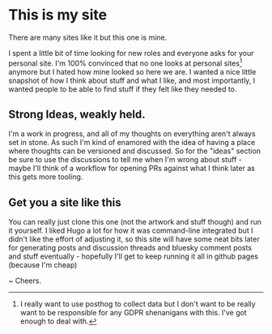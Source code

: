 # This is my site

There are many sites like it but this one is mine.

I spent a little bit of time looking for new roles and everyone asks for your personal site. I'm 100% convinced that no one looks at personal sites[^1] anymore but I hated how mine looked so here we are. I wanted a nice little snapshot of how I think about stuff and what I like, and most importantly, I wanted people to be able to find stuff if they felt like they needed to.

## Strong Ideas, weakly held.

I'm a work in progress, and all of my thoughts on everything aren't always set in stone. As such I'm kind of enamored with the idea of having a place where thoughts can be versioned and discussed. So for the "ideas" section be sure to use the discussions to tell me when I'm wrong about stuff - maybe I'll think of a workflow for opening PRs against what I think later as this gets more tooling.

## Get you a site like this

You can really just clone this one (not the artwork and stuff though) and run it yourself. I liked Hugo a lot for how it was command-line integrated but I didn't like the effort of adjusting it, so this site will have some neat bits later for generating posts and discussion threads and bluesky comment posts and stuff eventually - hopefully I'll get to keep running it all in github pages (because I'm cheap)

~ Cheers.

[^1]: I really want to use posthog to collect data but I don't want to be really want to be responsible for any GDPR shenanigans with this. I've got enough to deal with.
